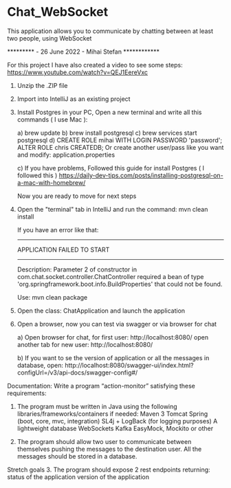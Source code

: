 # Chat_WebSocket
This application allows you to communicate by chatting between at least two people, using WebSocket




********* -  26 June 2022 -  Mihai Stefan ************

For this project I have also created a video to see some steps:
https://www.youtube.com/watch?v=QEJ1EereVxc



1) Unzip the .ZIP file

2) Import into IntelliJ as an existing project

3) Install Postgres in your PC, Open a new terminal and write all this commands ( I use Mac ):

   a) brew update
   b) brew install postgresql
   c) brew services start postgresql
   d) CREATE ROLE mihai WITH LOGIN PASSWORD 'password';
      ALTER ROLE chris CREATEDB;
      Or create another user/pass like you want and modify: application.properties

   c) If you have problems, Followed this guide for install Postgres  ( I followed this )
       https://daily-dev-tips.com/posts/installing-postgresql-on-a-mac-with-homebrew/

    Now you are ready to move for next steps


3) Open the "terminal" tab in IntelliJ and run the command:
     mvn clean install
     
     
     If you have an error like that:

      ***************************
      APPLICATION FAILED TO START
      ***************************
      Description:
      Parameter 2 of constructor in com.chat.socket.controller.ChatController required a bean of type 
      'org.springframework.boot.info.BuildProperties' that could not be found.

      Use:
      mvn clean package
      

5) Open the class: ChatApplication and launch the application

6) Open a browser, now you can test via swagger or via browser for chat

    a) Open browser for chat, for first user: http://localhost:8080/
       open another tab for new user: http://localhost:8080/

    b) If you want to se the version of application or all the messages in database, open:
      http://localhost:8080/swagger-ui/index.html?configUrl=/v3/api-docs/swagger-config#/



Documentation:
Write a program “action-monitor” satisfying these requirements:
1. The program must be written in Java using the following libraries/frameworks/containers if needed:
Maven 3
Tomcat
Spring (boot, core, mvc, integration)
SL4j + LogBack (for logging purposes)
A lightweight database
WebSockets
Kafka
EasyMock, Mockito or other

2. The program should allow two user to communicate between themselves pushing the messages to 
the destination user. All the messages
should be stored in a database.

Stretch goals
3. The program should expose 2 rest endpoints returning:
status of the application
version of the application

